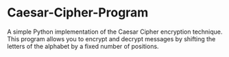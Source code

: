 # Caesar-Cipher-Program
A simple Python implementation of the Caesar Cipher encryption technique. This program allows you to encrypt and decrypt messages by shifting the letters of the alphabet by a fixed number of positions.
